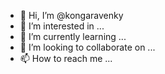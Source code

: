 - 👋 Hi, I’m @kongaravenky
- 👀 I’m interested in ...
- 🌱 I’m currently learning ...
- 💞️ I’m looking to collaborate on ...
- 📫 How to reach me ...

<!---
kongaravenky/kongaravenky is a ✨ special ✨ repository because its `README.md` (this file) appears on your GitHub profile.
You can click the Preview link to take a look at your changes.
--->
